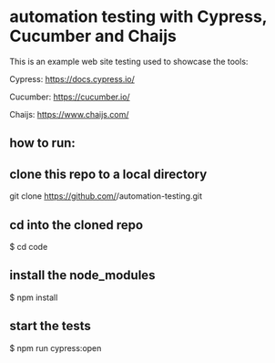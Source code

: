 # automation testing with Cypress, Cucumber and Chaijs

This is an example web site testing used to showcase the tools:

Cypress:
https://docs.cypress.io/

Cucumber: 
https://cucumber.io/

Chaijs:
https://www.chaijs.com/

## how to run: 

## clone this repo to a local directory
git clone https://github.com/<your-username>/automation-testing.git

## cd into the cloned repo
$ cd code

## install the node_modules
$ npm install

## start the tests
$ npm run cypress:open
